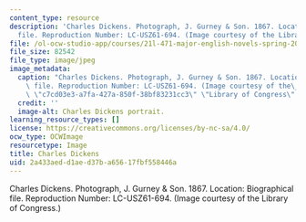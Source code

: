 ```yaml
---
content_type: resource
description: 'Charles Dickens. Photograph, J. Gurney & Son. 1867. Location: Biographical
  file. Reproduction Number: LC-USZ61-694. (Image courtesy of the Library of Congress.)'
file: /ol-ocw-studio-app/courses/21l-471-major-english-novels-spring-2004/2a433aedd1aed37ba65617fbf558446a_21l-471s04.jpg
file_size: 82542
file_type: image/jpeg
image_metadata:
  caption: "Charles Dickens. Photograph, J. Gurney & Son. 1867. Location: Biographical\
    \ file. Reproduction Number: LC-USZ61-694. (Image courtesy of the\_{{% resource_link\
    \ \"c7cd03e3-a7fa-427a-850f-38bf83231cc3\" \"Library of Congress\" %}}.)"
  credit: ''
  image-alt: Charles Dickens portrait.
learning_resource_types: []
license: https://creativecommons.org/licenses/by-nc-sa/4.0/
ocw_type: OCWImage
resourcetype: Image
title: Charles Dickens
uid: 2a433aed-d1ae-d37b-a656-17fbf558446a
---
```

Charles Dickens. Photograph, J. Gurney & Son. 1867. Location: Biographical file. Reproduction Number: LC-USZ61-694. (Image courtesy of the Library of Congress.)